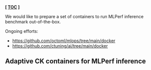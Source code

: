 ﻿**[ [TOC](../README.md) ]**

We would like to prepare a set of containers to run MLPerf inference benchmark out-of-the-box.

Ongoing efforts:
* https://github.com/octoml/mlops/tree/main/docker
* https://github.com/ctuning/ai/tree/main/docker


## Adaptive CK containers for MLPerf inference
